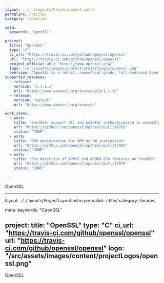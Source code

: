 ```yaml
---
layout: ../../layouts/ProjectLayout.astro
permalink: /:title/
category: libraries

meta:
  keywords: "OpenSSL"

project:
  title: "OpenSSL"
  type: "C"
  ci_url: "https://travis-ci.com/github/openssl/openssl"
  url: "https://travis-ci.com/github/openssl/openssl"
  project_official_url: "https://www.openssl.org/"
  logo: "/src/assets/images/content/projectLogos/openssl.png"
  overview: "OpenSSL is a robust, commercial-grade, full-featured Open Source Toolkit for the Transport Layer Security (TLS) protocol formerly known as the Secure Sockets Layer (SSL) protocol. The protocol implementation is based on a full-strength general purpose cryptographic library, which can also be used stand-alone."
supported_releases:
  - release:
    version: "1.1.1.x"
    url: "https://www.openssl.org/source/old/1.1.1/"
  - release:
    version: "Latest"
    url: "https://www.openssl.org/source/"

work_items:
  - work:
    title: "aarch64: support BTI and pointer authentication in assembly (openssl-3.0)"
    url: "https://github.com/openssl/openssl/pull/16765"
    status: "DONE"
  - work:  
    title: "SM4 optimization for ARM by HW instruction"
    url: "https://github.com/openssl/openssl/pull/17455"
    status: "DONE"
  - work:  
    title: "Fix detection of ARMv7 and ARM64 CPU features on FreeBSD"
    url: "https://github.com/openssl/openssl/pull/17079"
    status: "DONE"

---
```


<p>OpenSSL</p>

---
layout: ../../layouts/ProjectLayout.astro
permalink: /:title/
category: libraries

meta:
  keywords: "OpenSSL"

project:
  title: "OpenSSL"
  type: "C"
  ci_url: "https://travis-ci.com/github/openssl/openssl"
  url: "https://travis-ci.com/github/openssl/openssl"
  logo: "/src/assets/images/content/projectLogos/openssl.png"
---

<p>OpenSSL</p>
